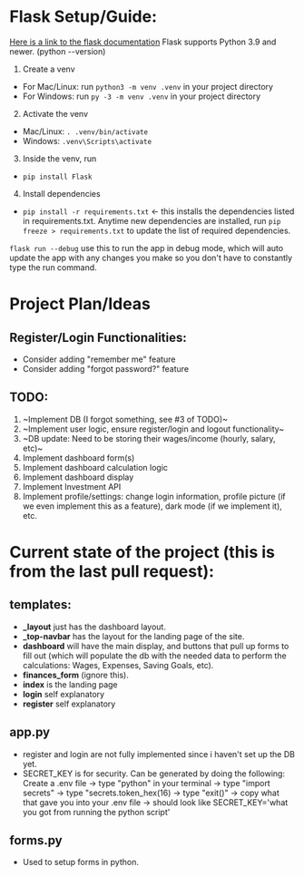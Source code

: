# Flask Setup/Guide:
[Here is a link to the flask documentation](https://flask.palletsprojects.com/en/stable/)
Flask supports Python 3.9 and newer. (python --version)

1. Create a venv
- For Mac/Linux: run `python3 -m venv .venv` in your project directory
- For Windows: run `py -3 -m venv .venv` in your project directory
2. Activate the venv
- Mac/Linux: `. .venv/bin/activate`
- Windows:  `.venv\Scripts\activate`
3. Inside the venv, run
- `pip install Flask`
4. Install dependencies
- `pip install -r requirements.txt` <- this installs the dependencies listed in requirements.txt. Anytime new dependencies are installed, run `pip freeze > requirements.txt` to update the list of required dependencies.

`flask run --debug` use this to run the app in debug mode, which will auto update the app with any changes you make so you don't have to constantly type the run command.

# Project Plan/Ideas

## Register/Login Functionalities:
- Consider adding "remember me" feature
- Consider adding "forgot password?" feature

## TODO:
1. ~Implement DB (I forgot something, see #3 of TODO)~
2. ~Implement user logic, ensure register/login and logout functionality~
3. ~DB update: Need to be storing their wages/income (hourly, salary, etc)~
4. Implement dashboard form(s)
5. Implement dashboard calculation logic
6. Implement dashboard display
7. Implement Investment API
8. Implement profile/settings: change login information, profile picture (if we even implement this as a feature), dark mode (if we implement it), etc.

# Current state of the project (this is from the last pull request):

## templates:
- **_layout** just has the dashboard layout.
- **_top-navbar** has the layout for the landing page of the site.
- **dashboard** will have the main display, and buttons that pull up forms to fill out (which will populate the db with the needed data to perform the calculations: Wages, Expenses, Saving Goals, etc).
- **finances_form** (ignore this).
- **index** is the landing page
- **login** self explanatory
- **register** self explanatory

## app.py
- register and login are not fully implemented since i haven't set up the DB yet.
- SECRET_KEY is for security. Can be generated by doing the following: Create a .env file -> type "python" in your terminal -> type "import secrets" -> type "secrets.token_hex(16) -> type "exit()" -> copy what that gave you into your .env file -> should look like SECRET_KEY='what you got from running the python script'

## forms.py
- Used to setup forms in python.
